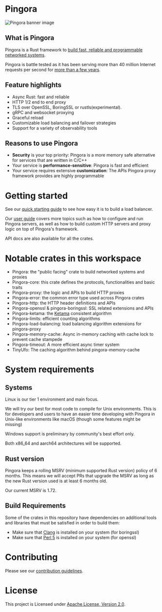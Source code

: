 # Pingora

![Pingora banner image](./docs/assets/pingora_banner.png)

## What is Pingora
Pingora is a Rust framework to [build fast, reliable and programmable networked systems](https://blog.cloudflare.com/pingora-open-source).

Pingora is battle tested as it has been serving more than 40 million Internet requests per second for [more than a few years](https://blog.cloudflare.com/how-we-built-pingora-the-proxy-that-connects-cloudflare-to-the-internet).

## Feature highlights
* Async Rust: fast and reliable
* HTTP 1/2 end to end proxy
* TLS over OpenSSL, BoringSSL or rustls(experimental).
* gRPC and websocket proxying
* Graceful reload
* Customizable load balancing and failover strategies
* Support for a variety of observability tools

## Reasons to use Pingora
* **Security** is your top priority: Pingora is a more memory safe alternative for services that are written in C/C++
* Your service is **performance-sensitive**: Pingora is fast and efficient
* Your service requires extensive **customization**: The APIs Pingora proxy framework provides are highly programmable

# Getting started

See our [quick starting guide](./docs/quick_start.md) to see how easy it is to build a load balancer.

Our [user guide](./docs/user_guide/index.md) covers more topics such as how to configure and run Pingora servers, as well as how to build custom HTTP servers and proxy logic on top of Pingora's framework.

API docs are also available for all the crates.

# Notable crates in this workspace
* Pingora: the "public facing" crate to build networked systems and proxies
* Pingora-core: this crate defines the protocols, functionalities and basic traits
* Pingora-proxy: the logic and APIs to build HTTP proxies
* Pingora-error: the common error type used across Pingora crates
* Pingora-http: the HTTP header definitions and APIs
* Pingora-openssl & pingora-boringssl: SSL related extensions and APIs
* Pingora-ketama: the [Ketama](https://github.com/RJ/ketama) consistent algorithm
* Pingora-limits: efficient counting algorithms
* Pingora-load-balancing: load balancing algorithm extensions for pingora-proxy
* Pingora-memory-cache: Async in-memory caching with cache lock to prevent cache stampede
* Pingora-timeout: A more efficient async timer system
* TinyUfo: The caching algorithm behind pingora-memory-cache

# System requirements

## Systems
Linux is our tier 1 environment and main focus.

We will try our best for most code to compile for Unix environments. This is for developers and users to have an easier time developing with Pingora in Unix-like environments like macOS (though some features might be missing)

Windows support is preliminary by community's best effort only.

Both x86_64 and aarch64 architectures will be supported.

## Rust version

Pingora keeps a rolling MSRV (minimum supported Rust version) policy of 6 months. This means we will accept PRs that upgrade the MSRV as long as the new Rust version used is at least 6 months old.

Our current MSRV is 1.72.

## Build Requirements

Some of the crates in this repository have dependencies on additional tools and
libraries that must be satisfied in order to build them:

* Make sure that [Clang] is installed on your system (for boringssl)
* Make sure that [Perl 5] is installed on your system (for openssl)

[Clang]:https://clang.llvm.org/
[Perl 5]:https://www.perl.org/

# Contributing
Please see our [contribution guidelines](./.github/CONTRIBUTING.md).

# License
This project is Licensed under [Apache License, Version 2.0](./LICENSE).
